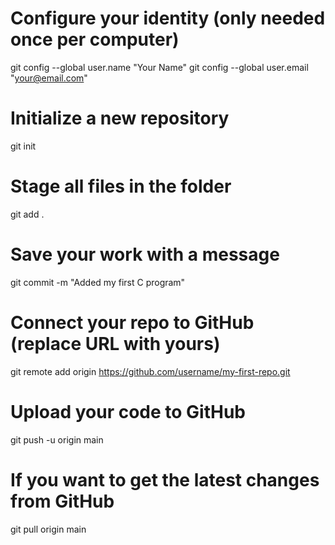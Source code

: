 
# Configure your identity (only needed once per computer)
git config --global user.name "Your Name"
git config --global user.email "your@email.com"

# Initialize a new repository
git init

# Stage all files in the folder
git add .

# Save your work with a message
git commit -m "Added my first C program"

# Connect your repo to GitHub (replace URL with yours)
git remote add origin https://github.com/username/my-first-repo.git

# Upload your code to GitHub
git push -u origin main

# If you want to get the latest changes from GitHub
git pull origin main
